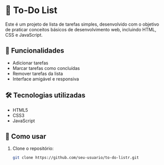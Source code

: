 # 📝 To-Do List

Este é um projeto de lista de tarefas simples, desenvolvido com o objetivo de praticar conceitos básicos de desenvolvimento web, incluindo HTML, CSS e JavaScript.

## 🚀 Funcionalidades

- Adicionar tarefas
- Marcar tarefas como concluídas
- Remover tarefas da lista
- Interface amigável e responsiva

## 🛠️ Tecnologias utilizadas

- HTML5
- CSS3
- JavaScript

## 📁 Como usar

1. Clone o repositório:
   ```bash
   git clone https://github.com/seu-usuario/to-do-listr.git
